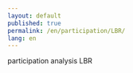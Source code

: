 ```yaml
---
layout: default
published: true
permalink: /en/participation/LBR/
lang: en
---
```


participation analysis LBR
